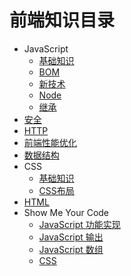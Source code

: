 # 前端知识目录

* JavaScript
  * [基础知识](javascript/basic.md)
  * [BOM](javascript/dom.md)
  * [新技术](javascript/new.md)
  * [Node](javascript/node.md)
  * [继承](javascript/inherit.md)
* [安全](safety.md)
* [HTTP](HTTP.md)
* [前端性能优化](efficiency.md)
* [数据结构](javascript/algorithm.md)
* CSS
  * [基础知识](css/basic.md)
  * [CSS布局](css/code.md)
* [HTML](html.md)
* Show Me Your Code
  * [JavaScript 功能实现](javascript/code/code.md)
  * [JavaScript 输出](javascript/code/console.md)
  * [JavaScript 数组](javascript/code/array.md)
  * [CSS](css/code.md)